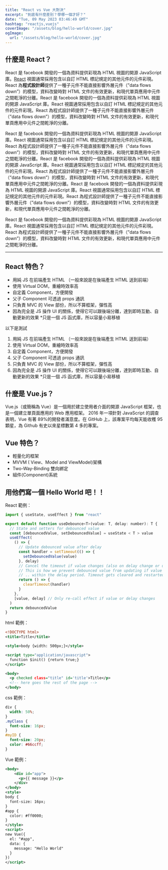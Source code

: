 ```yaml
---
title: "React vs Vue 大對決"
excerpt: "到底有什麼差別？學哪一個才好？"
date: "Tue, 09 May 2023 03:46:49 GMT"
hashtag: "reactjs,vuejs"
coverImage: "/assets/blog/hello-world/cover.jpg"
ogImage:
  url: "/assets/blog/hello-world/cover.jpg"
---
```


## 什麼是 React？

React 是 facebook 開發的一個為資料提供彩現為 HTML 視圖的開源 JavaScript 庫。[React](https://nextjs.org/) 視圖通常採用包含以自訂 HTML 標記規定的其他元件的元件彩現。React 為**程式設計師**提供了一種子元件不能直接影響外層元件（”data flows down”）的模型，資料改變時對 HTML 文件的有效更新，和現代單頁應用中元件之間乾淨的分離。React 是 facebook 開發的一個為資料提供彩現為 HTML 視圖的開源 JavaScript 庫。React 視圖通常採用包含以自訂 HTML 標記規定的其他元件的元件彩現。React 為程式設計師提供了一種子元件不能直接影響外層元件（”data flows down”）的模型，資料改變時對 HTML 文件的有效更新，和現代單頁應用中元件之間乾淨的分離。

React 是 facebook 開發的一個為資料提供彩現為 HTML 視圖的開源 JavaScript 庫。React 視圖通常採用包含以自訂 HTML 標記規定的其他元件的元件彩現。React 為程式設計師提供了一種子元件不能直接影響外層元件（”data flows down”）的模型，資料改變時對 HTML 文件的有效更新，和現代單頁應用中元件之間乾淨的分離。React 是 facebook 開發的一個為資料提供彩現為 HTML 視圖的開源 JavaScript 庫。React 視圖通常採用包含以自訂 HTML 標記規定的其他元件的元件彩現。React 為程式設計師提供了一種子元件不能直接影響外層元件（”data flows down”）的模型，資料改變時對 HTML 文件的有效更新，和現代單頁應用中元件之間乾淨的分離。React 是 facebook 開發的一個為資料提供彩現為 HTML 視圖的開源 JavaScript 庫。React 視圖通常採用包含以自訂 HTML 標記規定的其他元件的元件彩現。React 為程式設計師提供了一種子元件不能直接影響外層元件（”data flows down”）的模型，資料改變時對 HTML 文件的有效更新，和現代單頁應用中元件之間乾淨的分離。

React 是 facebook 開發的一個為資料提供彩現為 HTML 視圖的開源 JavaScript 庫。React 視圖通常採用包含以自訂 HTML 標記規定的其他元件的元件彩現。React 為程式設計師提供了一種子元件不能直接影響外層元件（”data flows down”）的模型，資料改變時對 HTML 文件的有效更新，和現代單頁應用中元件之間乾淨的分離。

---

## React 特色？

- 用純 JS 在前端產生 HTML （一般來說是在後端產生 HTML 送到前端）
- 使用 Virtual DOM，重繪時效率高
- 自定義 Component，方便開發
- 父子 Component 可透過 props 通訊
- 只負責 MVC 的 View 部份，所以不算框架，彈性高
- 因為完全是 JS 操作 UI 的關係，使得它可以跟後端分離，達到即時互動、自動更新的效果 \*只是一個 JS 函式庫，所以容量小易移植

以下是測試

1. 用純 JS 在前端產生 HTML （一般來說是在後端產生 HTML 送到前端）
1. 使用 Virtual DOM，重繪時效率高
1. 自定義 Component，方便開發
1. 父子 Component 可透過 props 通訊
1. 只負責 MVC 的 View 部份，所以不算框架，彈性高
1. 因為完全是 JS 操作 UI 的關係，使得它可以跟後端分離，達到即時互動、自動更新的效果 \*只是一個 JS 函式庫，所以容量小易移植

## 什麼是 Vue.js？

Vue.js（或簡稱為 Vue）是一個用於建立使用者介面的開源 JavaScript 框架，也是一個建立單頁面應用的 Web 應用框架。 2016 年一項針對 JavaScript 的調查表明，Vue 有著 89%的開發者滿意度。在 GitHub 上，該專案平均每天能收穫 95 顆星，為 Github 有史以來星標數第 4 多的專案。

## Vue 特色？

- 輕量化的框架
- MVVM ( View、Model and ViewModel)架構
- Two-Way-Binding 雙向綁定
- 組件(Component)系統

## 用他們寫一個 Hello World 吧！！

React 範例：

```javascript
import { useState, useEffect } from "react"

export default function useDebounce<T>(value: T, delay: number): T {
  // State and setters for debounced value
  const [debouncedValue, setDebouncedValue] = useState < T > value
  useEffect(
    () => {
      // Update debounced value after delay
      const handler = setTimeout(() => {
        setDebouncedValue(value)
      }, delay)
      // Cancel the timeout if value changes (also on delay change or unmount)
      // This is how we prevent debounced value from updating if value is changed ...
      // .. within the delay period. Timeout gets cleared and restarted.
      return () => {
        clearTimeout(handler)
      }
    },
    [value, delay] // Only re-call effect if value or delay changes
  )
  return debouncedValue
}
```

html 範例：

```xml
<!DOCTYPE html>
<title>Title</title>

<style>body {width: 500px;}</style>

<script type="application/javascript">
  function $init() {return true;}
</script>

<body>
  <p checked class="title" id='title'>Title</p>
  <!-- here goes the rest of the page -->
</body>
```

css 範例：

```css
div {
  width: 50%;
}
.myClass {
  font-size: 16px;
}
#myID {
  font-size: 20px;
  color: #66ccff;
}
```

Vue 範例：

```xml
<body>
    <div id="app">
      <p>{{ message }}</p>
    </div>
</body>
<style>
body {
  font-size: 16px;
}
#app {
  color: #ff0000;
}
</style>
<script>
new Vue({
  el: "#app",
  data: {
    message: "Hello World"
  }
})
</script>
```
